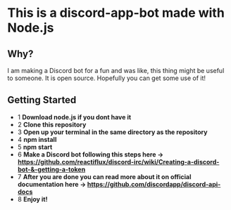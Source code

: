 # This is a discord-app-bot made with Node.js

## Why?
I am making a Discord bot for a fun and was like, this thing might be useful to someone. It is open source. Hopefully you can get some use of it!

## Getting Started
* 1 <b>Download node.js if you dont have it</b>
* 2 <b>Clone this repository</b>
* 3 <b>Open up your terminal in the same directory as the repository</b>
* 4 <b>npm install</b>
* 5 <b>npm start</b>
* 6 <b>Make a Discord bot following this steps here -> https://github.com/reactiflux/discord-irc/wiki/Creating-a-discord-bot-&-getting-a-token</b>
* 7 <b>After you are done you can read more about it on official documentation here -> https://github.com/discordapp/discord-api-docs</b>
* 8 <b>Enjoy it!</b>


